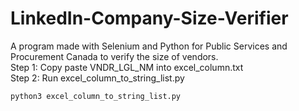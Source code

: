 # LinkedIn-Company-Size-Verifier
A program made with Selenium and Python for Public Services and Procurement Canada to verify the size of vendors. <br />
Step 1: Copy paste VNDR_LGL_NM into excel_column.txt <br />
Step 2: Run excel_column_to_string_list.py <br />
```
python3 excel_column_to_string_list.py
```
